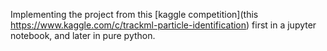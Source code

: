 Implementing the project from this [kaggle competition](this https://www.kaggle.com/c/trackml-particle-identification) first in a jupyter notebook, and later in pure python. 